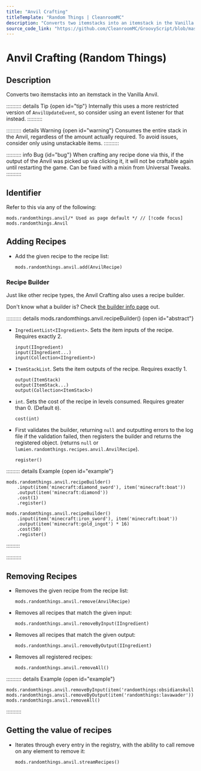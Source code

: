 ```yaml
---
title: "Anvil Crafting"
titleTemplate: "Random Things | CleanroomMC"
description: "Converts two itemstacks into an itemstack in the Vanilla Anvil."
source_code_link: "https://github.com/CleanroomMC/GroovyScript/blob/master/src/main/java/com/cleanroommc/groovyscript/compat/mods/randomthings/Anvil.java"
---
```


# Anvil Crafting (Random Things)

## Description

Converts two itemstacks into an itemstack in the Vanilla Anvil.

:::::::::: details Tip {open id="tip"}
Internally this uses a more restricted version of `AnvilUpdateEvent`, so consider using an event listener for that instead.
::::::::::

:::::::::: details Warning {open id="warning"}
Consumes the entire stack in the Anvil, regardless of the amount actually required. To avoid issues, consider only using unstackable items.
::::::::::

:::::::::: info Bug {id="bug"}
When crafting any recipe done via this, if the output of the Anvil was picked up via clicking it, it will not be craftable again until restarting the game. Can be fixed with a mixin from Universal Tweaks.
::::::::::

## Identifier

Refer to this via any of the following:

```groovy:no-line-numbers {1}
mods.randomthings.anvil/* Used as page default */ // [!code focus]
mods.randomthings.Anvil
```


## Adding Recipes

- Add the given recipe to the recipe list:

    ```groovy:no-line-numbers
    mods.randomthings.anvil.add(AnvilRecipe)
    ```


### Recipe Builder

Just like other recipe types, the Anvil Crafting also uses a recipe builder.

Don't know what a builder is? Check [the builder info page](../../getting_started/builder.md) out.

:::::::::: details mods.randomthings.anvil.recipeBuilder() {open id="abstract"}
- `IngredientList<IIngredient>`. Sets the item inputs of the recipe. Requires exactly 2.

    ```groovy:no-line-numbers
    input(IIngredient)
    input(IIngredient...)
    input(Collection<IIngredient>)
    ```

- `ItemStackList`. Sets the item outputs of the recipe. Requires exactly 1.

    ```groovy:no-line-numbers
    output(ItemStack)
    output(ItemStack...)
    output(Collection<ItemStack>)
    ```

- `int`. Sets the cost of the recipe in levels consumed. Requires greater than 0. (Default `0`).

    ```groovy:no-line-numbers
    cost(int)
    ```

- First validates the builder, returning `null` and outputting errors to the log file if the validation failed, then registers the builder and returns the registered object. (returns `null` or `lumien.randomthings.recipes.anvil.AnvilRecipe`).

    ```groovy:no-line-numbers
    register()
    ```

::::::::: details Example {open id="example"}
```groovy:no-line-numbers
mods.randomthings.anvil.recipeBuilder()
    .input(item('minecraft:diamond_sword'), item('minecraft:boat'))
    .output(item('minecraft:diamond'))
    .cost(1)
    .register()

mods.randomthings.anvil.recipeBuilder()
    .input(item('minecraft:iron_sword'), item('minecraft:boat'))
    .output(item('minecraft:gold_ingot') * 16)
    .cost(50)
    .register()
```

:::::::::

::::::::::

## Removing Recipes

- Removes the given recipe from the recipe list:

    ```groovy:no-line-numbers
    mods.randomthings.anvil.remove(AnvilRecipe)
    ```

- Removes all recipes that match the given input:

    ```groovy:no-line-numbers
    mods.randomthings.anvil.removeByInput(IIngredient)
    ```

- Removes all recipes that match the given output:

    ```groovy:no-line-numbers
    mods.randomthings.anvil.removeByOutput(IIngredient)
    ```

- Removes all registered recipes:

    ```groovy:no-line-numbers
    mods.randomthings.anvil.removeAll()
    ```

:::::::::: details Example {open id="example"}
```groovy:no-line-numbers
mods.randomthings.anvil.removeByInput(item('randomthings:obsidianskull'))
mods.randomthings.anvil.removeByOutput(item('randomthings:lavawader'))
mods.randomthings.anvil.removeAll()
```

::::::::::

## Getting the value of recipes

- Iterates through every entry in the registry, with the ability to call remove on any element to remove it:

    ```groovy:no-line-numbers
    mods.randomthings.anvil.streamRecipes()
    ```
